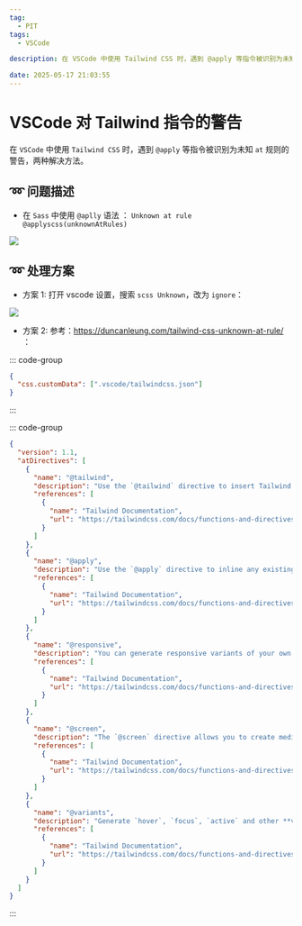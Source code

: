 ```yaml
---
tag:
  - PIT
tags:
  - VSCode

description: 在 VSCode 中使用 Tailwind CSS 时，遇到 @apply 等指令被识别为未知 at 规则的警告，两种解决方法。

date: 2025-05-17 21:03:55
---
```


# VSCode 对 Tailwind 指令的警告

在 `VSCode` 中使用 `Tailwind CSS` 时，遇到 `@apply` 等指令被识别为未知 `at` 规则的警告，两种解决方法。

## ➿ 问题描述

- 在 `Sass` 中使用 `@aplly` 语法 ： `Unknown at rule @applyscss(unknownAtRules)`

![](http://images.qiuyouyou.cn/notes/unocss-unknownAtRules-warning.png)

## ➿ 处理方案

- 方案 1: 打开 vscode 设置，搜索 `scss Unknown`，改为 `ignore`：

![](http://images.qiuyouyou.cn/notes/unocss-unknownAtRules-solve.png)

- 方案 2: 参考：https://duncanleung.com/tailwind-css-unknown-at-rule/ ：

::: code-group

```json [.vscode/settings.json]
{
  "css.customData": [".vscode/tailwindcss.json"]
}
```

:::

::: code-group

````json [.vscode/tailwindcss.json]
{
  "version": 1.1,
  "atDirectives": [
    {
      "name": "@tailwind",
      "description": "Use the `@tailwind` directive to insert Tailwind's `base`, `components`, `utilities` and `screens` styles into your CSS.",
      "references": [
        {
          "name": "Tailwind Documentation",
          "url": "https://tailwindcss.com/docs/functions-and-directives#tailwind"
        }
      ]
    },
    {
      "name": "@apply",
      "description": "Use the `@apply` directive to inline any existing utility classes into your own custom CSS. This is useful when you find a common utility pattern in your HTML that you’d like to extract to a new component.",
      "references": [
        {
          "name": "Tailwind Documentation",
          "url": "https://tailwindcss.com/docs/functions-and-directives#apply"
        }
      ]
    },
    {
      "name": "@responsive",
      "description": "You can generate responsive variants of your own classes by wrapping their definitions in the `@responsive` directive:\n```css\n@responsive {\n  .alert {\n    background-color: #E53E3E;\n  }\n}\n```\n",
      "references": [
        {
          "name": "Tailwind Documentation",
          "url": "https://tailwindcss.com/docs/functions-and-directives#responsive"
        }
      ]
    },
    {
      "name": "@screen",
      "description": "The `@screen` directive allows you to create media queries that reference your breakpoints by **name** instead of duplicating their values in your own CSS:\n```css\n@screen sm {\n  /* ... */\n}\n```\n…gets transformed into this:\n```css\n@media (min-width: 640px) {\n  /* ... */\n}\n```\n",
      "references": [
        {
          "name": "Tailwind Documentation",
          "url": "https://tailwindcss.com/docs/functions-and-directives#screen"
        }
      ]
    },
    {
      "name": "@variants",
      "description": "Generate `hover`, `focus`, `active` and other **variants** of your own utilities by wrapping their definitions in the `@variants` directive:\n```css\n@variants hover, focus {\n   .btn-brand {\n    background-color: #3182CE;\n  }\n}\n```\n",
      "references": [
        {
          "name": "Tailwind Documentation",
          "url": "https://tailwindcss.com/docs/functions-and-directives#variants"
        }
      ]
    }
  ]
}
````

:::
